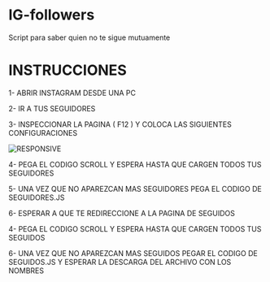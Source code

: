 # IG-followers
Script para saber quien no te sigue mutuamente


# INSTRUCCIONES

1- ABRIR INSTAGRAM DESDE UNA PC  

2- IR A TUS SEGUIDORES  

3- INSPECCIONAR LA PAGINA ( F12 ) Y COLOCA LAS SIGUIENTES CONFIGURACIONES  

![RESPONSIVE](https://github.com/LucaUnlimited/IG-followers/assets/103460079/920583a6-4048-4bd7-ac83-60bb59626969)

4- PEGA EL CODIGO SCROLL Y ESPERA HASTA QUE CARGEN TODOS TUS SEGUIDORES  

5- UNA VEZ QUE NO APAREZCAN MAS SEGUIDORES PEGA EL CODIGO DE SEGUIDORES.JS  

6- ESPERAR A QUE TE REDIRECCIONE A LA PAGINA DE SEGUIDOS  

4- PEGA EL CODIGO SCROLL Y ESPERA HASTA QUE CARGEN TODOS TUS SEGUIDOS

6- UNA VEZ QUE NO APAREZCAN MAS SEGUIDOS PEGAR EL CODIGO DE SEGUIDOS.JS Y ESPERAR LA DESCARGA DEL ARCHIVO CON LOS NOMBRES
